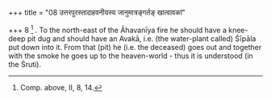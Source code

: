 +++
title = "08 उत्तरपुरस्तादाहवनीयस्य जानुमात्रङ्गर्तङ् खात्वावकां"

+++
8 [^6] . To the north-east of the Āhavanīya fire he should have a knee-deep pit dug and should have an Avakā, i.e. (the water-plant called) Śīpāla put down into it. From that (pit) he (i.e. the deceased) goes out and together with the smoke he goes up to the heaven-world - thus it is understood (in the Śruti).


[^6]:  Comp. above, II, 8, 14.
